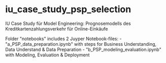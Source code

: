 # iu_case_study_psp_selection
IU Case Study für Model Engineering: Prognosemodells des Kreditkartenzahlungsverkehr für Online-Einkäufe

<p>
  Folder "notebooks" includes 2 Juyper Notebook-files:
  - "a_PSP_data_preparation.ipynb" with steps for Business Understanding, Data Understand & Data Preparation
  - "b_PSP_modeling_evaluation.ipynb" with Modeling, Evaluation & Deployment
</p>

